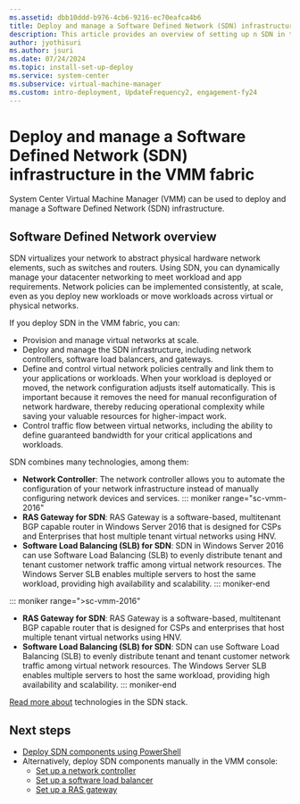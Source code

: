 ```yaml
---
ms.assetid: dbb10ddd-b976-4cb6-9216-ec70eafca4b6
title: Deploy and manage a Software Defined Network (SDN) infrastructure in System Center VMM
description: This article provides an overview of setting up n SDN in the System Center VMM fabric
author: jyothisuri
ms.author: jsuri
ms.date: 07/24/2024
ms.topic: install-set-up-deploy
ms.service: system-center
ms.subservice: virtual-machine-manager
ms.custom: intro-deployment, UpdateFrequency2, engagement-fy24
---
```


# Deploy and manage a Software Defined Network (SDN) infrastructure in the VMM fabric




System Center Virtual Machine Manager (VMM) can be used to deploy and manage a Software Defined Network (SDN) infrastructure.

## Software Defined Network overview
SDN virtualizes your network to abstract physical hardware network elements, such as switches and routers. Using SDN, you can dynamically manage your datacenter networking to meet workload and app requirements. Network policies can be implemented consistently, at scale, even as you deploy new workloads or move workloads across virtual or physical networks.

If you deploy SDN in the VMM fabric, you can:

- Provision and manage virtual networks at scale.
- Deploy and manage the SDN infrastructure, including network controllers, software load balancers, and gateways.
- Define and control virtual network policies centrally and link them to your applications or workloads. When your workload is deployed or moved, the network configuration adjusts itself automatically. This is important because it removes the need for manual reconfiguration of network hardware, thereby reducing operational complexity while saving your valuable resources for higher-impact work.
- Control traffic flow between virtual networks, including the ability to define guaranteed bandwidth for your critical applications and workloads.

SDN combines many technologies, among them:

- **Network Controller**: The network controller allows you to automate the configuration of your network infrastructure instead of manually configuring network devices and services.
::: moniker range="sc-vmm-2016"
- **RAS Gateway for SDN**: RAS Gateway is a software-based, multitenant BGP capable router in Windows Server 2016 that is designed for CSPs and Enterprises that host multiple tenant virtual networks using HNV.
- **Software Load Balancing (SLB) for SDN**: SDN in Windows Server 2016 can use Software Load Balancing (SLB) to evenly distribute tenant and tenant customer network traffic among virtual network resources. The Windows Server SLB enables multiple servers to host the same workload, providing high availability and scalability.
::: moniker-end

::: moniker range=">sc-vmm-2016"
- **RAS Gateway for SDN**: RAS Gateway is a software-based, multitenant BGP capable router that is designed for CSPs and enterprises that host multiple tenant virtual networks using HNV.
- **Software Load Balancing (SLB) for SDN**: SDN can use Software Load Balancing (SLB) to evenly distribute tenant and tenant customer network traffic among virtual network resources. The Windows Server SLB enables multiple servers to host the same workload, providing high availability and scalability.
::: moniker-end

[Read more about](/windows-server/networking/sdn/technologies/software-defined-networking-technologies) technologies in the SDN stack.


## Next steps

- [Deploy SDN components using PowerShell](sdn-powershell.md)
- Alternatively, deploy SDN components manually in the VMM console:
    - [Set up a network controller](sdn-controller.md)
    - [Set up a software load balancer](sdn-slb.md)
    - [Set up a RAS gateway](sdn-gateway.md)
